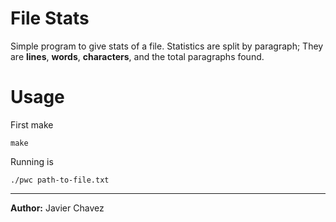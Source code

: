 # File Stats
Simple program to give stats of a file. Statistics are split by
paragraph; They are **lines**, **words**, **characters**, and the
total paragraphs found.

# Usage

First make
```
make
```

Running is
```
./pwc path-to-file.txt
```

---
**Author:** Javier Chavez
